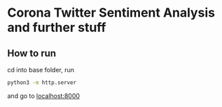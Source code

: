 # Corona Twitter Sentiment Analysis and further stuff

## How to run

cd into base folder, run 
```bash
python3 -m http.server
```
and go to [localhost:8000](localhost:8000)